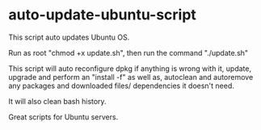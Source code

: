 # auto-update-ubuntu-script
This script auto updates Ubuntu OS.

Run as root "chmod +x update.sh", then run the command "./update.sh"

This script will auto reconfigure dpkg if anything is wrong with it, update, upgrade and 
perform an "install -f" as well as, autoclean and autoremove any packages and downloaded files/ dependencies it doesn't need. 

It will also clean bash history. 

Great scripts for Ubuntu servers.
